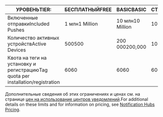 
| <span data-ttu-id="ff683-101">УРОВЕНЬ</span><span class="sxs-lookup"><span data-stu-id="ff683-101">TIER:</span></span> | <span data-ttu-id="ff683-102">БЕСПЛАТНЫЙ</span><span class="sxs-lookup"><span data-stu-id="ff683-102">FREE</span></span> | <span data-ttu-id="ff683-103">BASIC</span><span class="sxs-lookup"><span data-stu-id="ff683-103">BASIC</span></span> | <span data-ttu-id="ff683-104">СТАНДАРТ</span><span class="sxs-lookup"><span data-stu-id="ff683-104">STANDARD</span></span> |
| --- | --- | --- | --- |
| <span data-ttu-id="ff683-105">Включенные отправки</span><span class="sxs-lookup"><span data-stu-id="ff683-105">Included Pushes</span></span> |<span data-ttu-id="ff683-106">1 млн</span><span class="sxs-lookup"><span data-stu-id="ff683-106">1 Million</span></span> |<span data-ttu-id="ff683-107">10 млн</span><span class="sxs-lookup"><span data-stu-id="ff683-107">10 Million</span></span> |<span data-ttu-id="ff683-108">10 млн</span><span class="sxs-lookup"><span data-stu-id="ff683-108">10 Million</span></span> |
| <span data-ttu-id="ff683-109">Количество активных устройств</span><span class="sxs-lookup"><span data-stu-id="ff683-109">Active Devices</span></span> |<span data-ttu-id="ff683-110">500</span><span class="sxs-lookup"><span data-stu-id="ff683-110">500</span></span> |<span data-ttu-id="ff683-111">200 000</span><span class="sxs-lookup"><span data-stu-id="ff683-111">200,000</span></span> | <span data-ttu-id="ff683-112">10 млн</span><span class="sxs-lookup"><span data-stu-id="ff683-112">10 million</span></span> |
| <span data-ttu-id="ff683-113">Квота на теги на установку и регистрацию</span><span class="sxs-lookup"><span data-stu-id="ff683-113">Tag quota per installation/registration</span></span> |<span data-ttu-id="ff683-114">60</span><span class="sxs-lookup"><span data-stu-id="ff683-114">60</span></span> |<span data-ttu-id="ff683-115">60</span><span class="sxs-lookup"><span data-stu-id="ff683-115">60</span></span> |<span data-ttu-id="ff683-116">60</span><span class="sxs-lookup"><span data-stu-id="ff683-116">60</span></span> |

<span data-ttu-id="ff683-117">Дополнительные сведения об этих ограничениях и ценах см. на странице [цен на использование центров уведомлений](https://azure.microsoft.com/pricing/details/notification-hubs/).</span><span class="sxs-lookup"><span data-stu-id="ff683-117">For additional details on these limits and for information on pricing, see [Notification Hubs Pricing](https://azure.microsoft.com/pricing/details/notification-hubs/).</span></span> 

